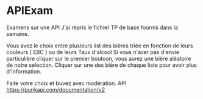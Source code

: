 # APIExam
Examens sur une API 
J'ai repris le fichier TP de base fournis dans la semaine.

Vous avez le choix entre plusieurs list des bières triée en fonction de leurs couleurs ( EBC ) ou de leurs Taux d'alcool 
Si vous n'aver pas d'envie particulière cliquer sur le premier boutoon, vous aurez une bière aléatoire de notre selection. 
Cliquer sur une des bière de chaque liste pour avoir plus d'information. 

Faite votre choix et buvez avec modération. 
API https://punkapi.com/documentation/v2
